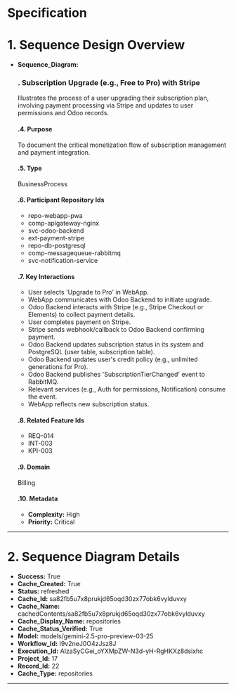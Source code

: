 # Specification

# 1. Sequence Design Overview

- **Sequence_Diagram:**
  ### . Subscription Upgrade (e.g., Free to Pro) with Stripe
  Illustrates the process of a user upgrading their subscription plan, involving payment processing via Stripe and updates to user permissions and Odoo records.

  #### .4. Purpose
  To document the critical monetization flow of subscription management and payment integration.

  #### .5. Type
  BusinessProcess

  #### .6. Participant Repository Ids
  
  - repo-webapp-pwa
  - comp-apigateway-nginx
  - svc-odoo-backend
  - ext-payment-stripe
  - repo-db-postgresql
  - comp-messagequeue-rabbitmq
  - svc-notification-service
  
  #### .7. Key Interactions
  
  - User selects 'Upgrade to Pro' in WebApp.
  - WebApp communicates with Odoo Backend to initiate upgrade.
  - Odoo Backend interacts with Stripe (e.g., Stripe Checkout or Elements) to collect payment details.
  - User completes payment on Stripe.
  - Stripe sends webhook/callback to Odoo Backend confirming payment.
  - Odoo Backend updates subscription status in its system and PostgreSQL (user table, subscription table).
  - Odoo Backend updates user's credit policy (e.g., unlimited generations for Pro).
  - Odoo Backend publishes 'SubscriptionTierChanged' event to RabbitMQ.
  - Relevant services (e.g., Auth for permissions, Notification) consume the event.
  - WebApp reflects new subscription status.
  
  #### .8. Related Feature Ids
  
  - REQ-014
  - INT-003
  - KPI-003
  
  #### .9. Domain
  Billing

  #### .10. Metadata
  
  - **Complexity:** High
  - **Priority:** Critical
  


---

# 2. Sequence Diagram Details

- **Success:** True
- **Cache_Created:** True
- **Status:** refreshed
- **Cache_Id:** sa82fb5u7x8prukjd65oqd30zx77obk6vylduvxy
- **Cache_Name:** cachedContents/sa82fb5u7x8prukjd65oqd30zx77obk6vylduvxy
- **Cache_Display_Name:** repositories
- **Cache_Status_Verified:** True
- **Model:** models/gemini-2.5-pro-preview-03-25
- **Workflow_Id:** I9v2neJ0O4zJsz8J
- **Execution_Id:** AIzaSyCGei_oYXMpZW-N3d-yH-RgHKXz8dsixhc
- **Project_Id:** 17
- **Record_Id:** 22
- **Cache_Type:** repositories


---

